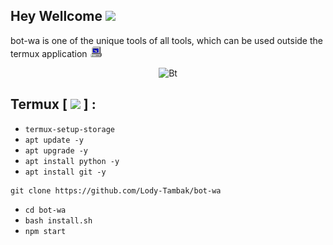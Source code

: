 ## Hey Wellcome </b> <img src="https://github.com/TheDudeThatCode/TheDudeThatCode/blob/master/Assets/Hi.gif" width="25px"> 

bot-wa is one of the unique tools of all tools, which can be used outside the termux application </b> <img src="https://github.com/TheDudeThatCode/TheDudeThatCode/blob/master/Assets/PC.gif" width="20px">

<p align="center"><img src="https://user-images.githubusercontent.com/79711216/124872731-d34abb00-dfef-11eb-8843-384199bb630f.gif" alt="Bt">

## Termux [ </b> <img src="https://github.com/TheDudeThatCode/TheDudeThatCode/blob/master/Assets/Developer.gif" width="35px"> ] :

* `termux-setup-storage`
* `apt update -y`
* `apt upgrade -y`
* `apt install python -y`
* `apt install git -y`
```
git clone https://github.com/Lody-Tambak/bot-wa
```
* `cd bot-wa`
* `bash install.sh`
* `npm start`
